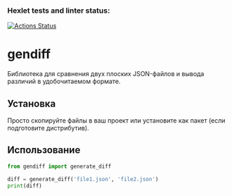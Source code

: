 ### Hexlet tests and linter status:
[![Actions Status](https://github.com/maltush/python-project-50/actions/workflows/hexlet-check.yml/badge.svg)](https://github.com/maltush/python-project-50/actions)

# gendiff

Библиотека для сравнения двух плоских JSON-файлов и вывода различий в удобочитаемом формате.

## Установка

Просто скопируйте файлы в ваш проект или установите как пакет (если подготовите дистрибутив).

## Использование

```python
from gendiff import generate_diff

diff = generate_diff('file1.json', 'file2.json')
print(diff)
